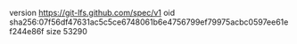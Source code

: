 version https://git-lfs.github.com/spec/v1
oid sha256:07f56df47631ac5c5ce6748061b6e4756799ef79975acbc0597ee61ef244e86f
size 53290
